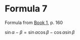 # Formula 7

Formula from [Book 1](../Buch1.md), p. 160

$\sin{\alpha - \beta} = \sin{\alpha}\cos{\beta} - \cos{\alpha}\sin{\beta}$
